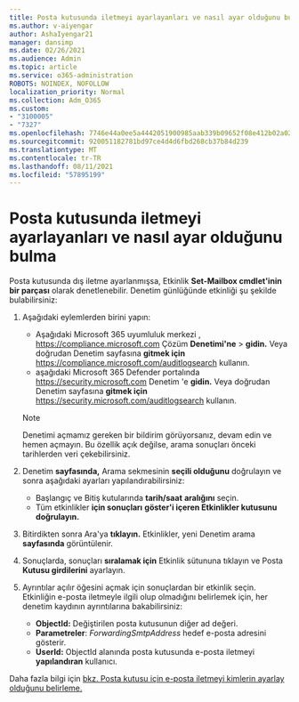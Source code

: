 ```yaml
---
title: Posta kutusunda iletmeyi ayarlayanları ve nasıl ayar olduğunu bulma
ms.author: v-aiyengar
author: AshaIyengar21
manager: dansimp
ms.date: 02/26/2021
ms.audience: Admin
ms.topic: article
ms.service: o365-administration
ROBOTS: NOINDEX, NOFOLLOW
localization_priority: Normal
ms.collection: Adm_O365
ms.custom:
- "3100005"
- "7327"
ms.openlocfilehash: 7746e44a0ee5a4442051900985aab339b09652f08e412b02a02429c93cc7c107
ms.sourcegitcommit: 920051182781bd97ce4d4d6fbd268cb37b84d239
ms.translationtype: MT
ms.contentlocale: tr-TR
ms.lasthandoff: 08/11/2021
ms.locfileid: "57895199"
---
```

# <a name="find-out-who-set-up-forwarding-on-a-mailbox-and-how"></a>Posta kutusunda iletmeyi ayarlayanları ve nasıl ayar olduğunu bulma

Posta kutusunda dış iletme ayarlanmışsa, Etkinlik **Set-Mailbox cmdlet'inin bir parçası** olarak denetlenebilir. Denetim günlüğünde etkinliği şu şekilde bulabilirsiniz:

1. Aşağıdaki eylemlerden birini yapın:
   - Aşağıdaki Microsoft 365 uyumluluk merkezi , <https://compliance.microsoft.com> Çözüm **Denetimi'ne** \> **gidin.** Veya doğrudan Denetim sayfasına **gitmek için** <https://compliance.microsoft.com/auditlogsearch> kullanın.
   - aşağıdaki Microsoft 365 Defender portalında <https://security.microsoft.com> Denetim 'e **gidin.** Veya doğrudan Denetim sayfasına **gitmek için** <https://security.microsoft.com/auditlogsearch> kullanın.

   > [!NOTE]
   > Denetimi açmamız gereken bir bildirim görüyorsanız, devam edin ve hemen açmayın. Bu özellik açık değilse, arama sonuçları önceki tarihlerden veri çekebilirsiniz.

2. Denetim **sayfasında,** Arama sekmesinin **seçili olduğunu** doğrulayın ve sonra aşağıdaki ayarları yapılandırabilirsiniz:
   - Başlangıç ve Bitiş kutularında **tarih/saat** **aralığını** seçin.
   - Tüm etkinlikler **için sonuçları** **göster'i içeren Etkinlikler kutusunu doğrulayın.**

3. Bitirdikten sonra Ara'ya **tıklayın.** Etkinlikler, yeni Denetim arama **sayfasında** görüntülenir.

4. Sonuçlarda, sonuçları **sıralamak için** Etkinlik sütununa tıklayın ve Posta **Kutusu girdilerini** ayarlayın.

5. Ayrıntılar açılır öğesini açmak için sonuçlardan bir etkinlik seçin. Etkinliğin e-posta iletmeyle ilgili olup olmadığını belirlemek için, her denetim kaydının ayrıntılarına bakabilirsiniz:
   - **ObjectId:** Değiştirilen posta kutusunun diğer ad değeri.
   - **Parametreler**: _ForwardingSmtpAddress_ hedef e-posta adresini gösterir.
   - **UserId:** ObjectId alanında posta kutusunda e-posta iletmeyi **yapılandıran** kullanıcı.

Daha fazla bilgi için [bkz. Posta kutusu için e-posta iletmeyi kimlerin ayarlay olduğunu belirleme.](https://docs.microsoft.com/microsoft-365/compliance/auditing-troubleshooting-scenarios#determine-who-set-up-email-forwarding-for-a-mailbox)
